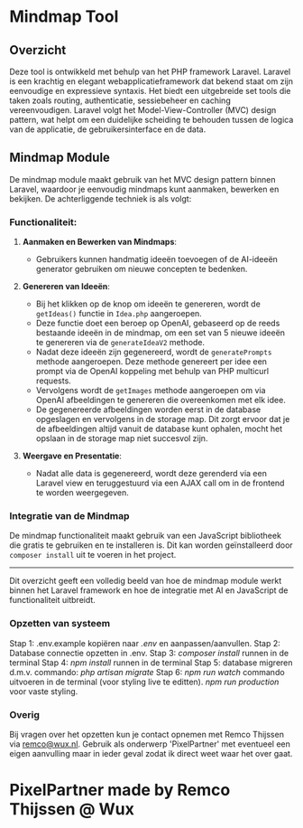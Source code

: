 # Mindmap Tool

## Overzicht

Deze tool is ontwikkeld met behulp van het PHP framework Laravel. Laravel is een krachtig en elegant webapplicatieframework dat bekend staat om zijn eenvoudige en expressieve syntaxis. Het biedt een uitgebreide set tools die taken zoals routing, authenticatie, sessiebeheer en caching vereenvoudigen. Laravel volgt het Model-View-Controller (MVC) design pattern, wat helpt om een duidelijke scheiding te behouden tussen de logica van de applicatie, de gebruikersinterface en de data.

## Mindmap Module

De mindmap module maakt gebruik van het MVC design pattern binnen Laravel, waardoor je eenvoudig mindmaps kunt aanmaken, bewerken en bekijken. De achterliggende techniek is als volgt:

### Functionaliteit:

1. **Aanmaken en Bewerken van Mindmaps**:
   - Gebruikers kunnen handmatig ideeën toevoegen of de AI-ideeën generator gebruiken om nieuwe concepten te bedenken.

2. **Genereren van Ideeën**:
   - Bij het klikken op de knop om ideeën te genereren, wordt de `getIdeas()` functie in `Idea.php` aangeroepen.
   - Deze functie doet een beroep op OpenAI, gebaseerd op de reeds bestaande ideeën in de mindmap, om een set van 5 nieuwe ideeën te genereren via de `generateIdeaV2` methode.
   - Nadat deze ideeën zijn gegenereerd, wordt de `generatePrompts` methode aangeroepen. Deze methode genereert per idee een prompt via de OpenAI koppeling met behulp van PHP multicurl requests.
   - Vervolgens wordt de `getImages` methode aangeroepen om via OpenAI afbeeldingen te genereren die overeenkomen met elk idee.
   - De gegenereerde afbeeldingen worden eerst in de database opgeslagen en vervolgens in de storage map. Dit zorgt ervoor dat je de afbeeldingen altijd vanuit de database kunt ophalen, mocht het opslaan in de storage map niet succesvol zijn.

3. **Weergave en Presentatie**:
   - Nadat alle data is gegenereerd, wordt deze gerenderd via een Laravel view en teruggestuurd via een AJAX call om in de frontend te worden weergegeven.

### Integratie van de Mindmap

De mindmap functionaliteit maakt gebruik van een JavaScript bibliotheek die gratis te gebruiken en te installeren is. Dit kan worden geïnstalleerd door `composer install` uit te voeren in het project.

---

Dit overzicht geeft een volledig beeld van hoe de mindmap module werkt binnen het Laravel framework en hoe de integratie met AI en JavaScript de functionaliteit uitbreidt.

### Opzetten van systeem
Stap 1: .env.example kopiëren naar *.env* en aanpassen/aanvullen.
Stap 2: Database connectie opzetten in .env.
Stap 3: *composer install* runnen in de terminal
Stap 4: *npm install* runnen in de terminal
Stap 5: database migreren d.m.v. commando: *php artisan migrate*
Stap 6: *npm run watch* commando uitvoeren in de terminal (voor styling live te editten). *npm run production* voor vaste styling.

### Overig
Bij vragen over het opzetten kun je contact opnemen met Remco Thijssen via remco@wux.nl. Gebruik als onderwerp 'PixelPartner' met eventueel een eigen aanvulling maar in ieder geval zodat ik direct weet waar het over gaat.

# PixelPartner made by Remco Thijssen @ Wux